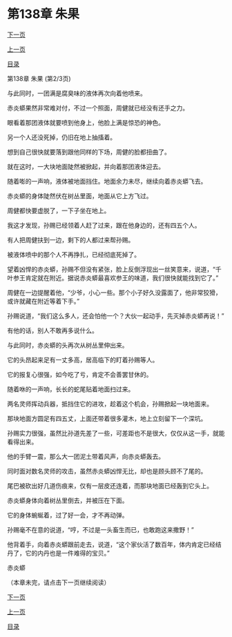 <h1>第138章   朱果</h1>
            <div><p><a href="./413_%E7%AC%AC138%E7%AB%A0_%E6%9C%B1%E6%9E%9C.md">下一页</a></p><p><a href="./411_%E7%AC%AC138%E7%AB%A0_%E6%9C%B1%E6%9E%9C.md">上一页</a></p><p><a href="../">目录</a></p></div>
            <div><p>第138章   朱果 (第2/3页)</p><p>与此同时，一团满是腐臭味的液体再次向着他喷来。</p><p>赤炎蟒果然非常难对付，不过一个照面，周健就已经没有还手之力。</p><p>眼看着那团液体就要喷到他身上，他脸上满是惊恐的神色。</p><p>另一个人还没死掉，仍旧在地上抽搐着。</p><p>想到自己很快就要落到跟他同样的下场，周健的脸都扭曲了。</p><p>就在这时，一大块地面陡然被掀起，并向着那团液体迎去。</p><p>随着嘭的一声响，液体被地面挡住。地面余力未尽，继续向着赤炎蟒飞去。</p><p>赤炎蟒的身体陡然伏在树丛里面，地面从它上方飞过。</p><p>周健都快要虚脱了，一下子坐在地上。</p><p>我这才发现，孙赐已经领着人赶了过来，跟在他身边的，还有四五个人。</p><p>有人把周健扶到一边，剩下的人都过来帮孙赐。</p><p>被液体喷中的那个人不再挣扎，已经彻底死掉了。</p><p>望着凶悍的赤炎蟒，孙赐不但没有紧张，脸上反倒浮现出一丝笑意来，说道，“千叶参王肯定就在附近。据说赤炎蟒最喜欢参王的味道，我们很快就能找到它了。”</p><p>周健在一边提醒着他，“少爷，小心一些。那个小子好久没露面了，他非常狡猾，或许就藏在附近等着下手。”</p><p>孙赐说道，“我们这么多人，还会怕他一个？大伙一起动手，先灭掉赤炎蟒再说！”</p><p>有他的话，别人不敢再多说什么。</p><p>与此同时，赤炎蟒的头再次从树丛里伸出来。</p><p>它的头昂起来足有一丈多高，居高临下的盯着孙赐等人。</p><p>它的报复心很强，如今吃了亏，肯定不会善罢甘休的。</p><p>随着咻的一声响，长长的蛇尾贴着地面扫过来。</p><p>两名灵师挥动兵器，抵挡住它的进攻，趁着这个机会，孙赐掀起一块地面来。</p><p>那块地面方圆足有四五丈，上面还带着很多灌木，地上立刻留下一个深坑。</p><p>孙赐实力很强，虽然比孙道先差了一些，可差距也不是很大，仅仅从这一手，就能看得出来。</p><p>他的手臂一震，那么大一团泥土带着风声，向赤炎蟒轰去。</p><p>同时面对数名灵师的攻击，虽然赤炎蟒凶悍无比，却也是顾头顾不了尾的。</p><p>尾巴被砍出好几道伤痕来，仅有一层皮还连着，而那块地面已经轰到它头上。</p><p>赤炎蟒身体向着树丛里倒去，并被压在下面。</p><p>它的身体蜿蜒着，过了好一会，才不再动弹。</p><p>孙赐毫不在意的说道，“哼，不过是一头畜生而已，也敢跑这来撒野！”</p><p>他背着手，向着赤炎蟒跟前走去，说道，“这个家伙活了数百年，体内肯定已经结丹了，它的内丹也是一件难得的宝贝。”</p><p>赤炎蟒</p><p>（本章未完，请点击下一页继续阅读）</p></div>
            <div><p><a href="./413_%E7%AC%AC138%E7%AB%A0_%E6%9C%B1%E6%9E%9C.md">下一页</a></p><p><a href="./411_%E7%AC%AC138%E7%AB%A0_%E6%9C%B1%E6%9E%9C.md">上一页</a></p><p><a href="../">目录</a></p></div>